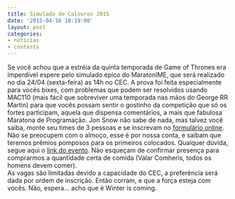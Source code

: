 ```yaml
---
title: Simulado de Calouros 2015
date: '2015-04-16 18:19:00'
layout: post
categories:
- noticias
- contests
---
```


Se você achou que a estréia da quinta temporada de Game of Thrones era imperdível espere pelo simulado épico do MaratonIME, que será realizado no dia 24/04 (sexta-feira) as 14h no CEC. A prova foi feita especialmente para vocês bixes, com problemas que podem ser resolvidos usando MAC110 (mais fácil que sobreviver uma temporada nas mãos do George RR Martin) para que vocês possam sentir o gostinho da competição que só os fortes participam, aquela que dispensa comentários, a mais que fabulosa Maratona de Programação. Jon Snow não sabe de nada, mas talvez você saiba, monte seu times de 3 pessoas e se inscrevam no [formulário online](https://docs.google.com/forms/d/1ZO5-sHRgWdurx_BPN-45knWhV6W2R69s8sD3JGHZJF0/viewform?c=0&w=1).  
Não se preocupem com o almoço, esse é por nossa conta, e saibam que teremos prêmios pomposos para os primeiros colocados. Qualquer dúvida, segue aqui o [link do evento](https://www.facebook.com/events/1573774266207067/). Não esqueçam de confirmar presença para comprarmos a quantidade certa de comida (Valar Comheris, todos os homens devem comer).   
As vagas são limitadas devido a capacidade do CEC, a preferência será dada por ordem de inscrição. Então corram, e que a força esteja com vocês. Não, espera… acho que é Winter is coming.   
